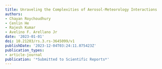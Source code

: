 ```yaml
---
title: Unraveling the Complexities of Aerosol-Meteorology Interactions on Snowmelt in High Mountain Asia
authors:
- Chayan Roychoudhury
- Cenlin He
- Rajesh Kumar
- Avelino F. Arellano Jr
date: '2023-01-01'
doi: 10.21203/rs.3.rs-3645099/v1
publishDate: '2023-12-04T03:24:11.075423Z'
publication_types:
- article-journal
publication: '*Submitted to Scientific Reports*'
---
```

